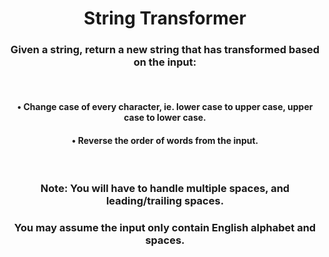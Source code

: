 <div align = 'center'>

# String Transformer

</div>

<div align = 'center'>

<h3>Given a string, return a new string that has transformed based on the input:</h3>

<br>

<h4>• Change case of every character, ie. lower case to upper case, upper case to lower case.</h4>
<h4>• Reverse the order of words from the input.</h4>

<br>

<h3><strong>Note:</strong> You will have to handle multiple spaces, and leading/trailing spaces.</h3>

<h3>You may assume the input only contain English alphabet and spaces.</h3>

</div>
